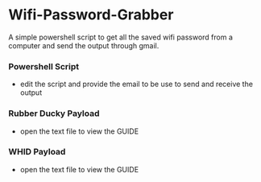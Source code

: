 # Wifi-Password-Grabber
A simple powershell script to get all the saved wifi password from a computer and send the output through gmail.

### Powershell Script
 - edit the script and provide the email to be use to send and receive the output

### Rubber Ducky Payload
 - open the text file to view the GUIDE
 
### WHID Payload
 - open the text file to view the GUIDE
